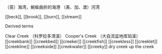 （英）海湾，蜿蜒曲折的海港
（美、加、澳）河湾

[[beck]], [[brook]], [[burn]], [[stream]]

Derived terms

Clear Creek （科罗拉多清溪）
Cooper's Creek （大自流盆地库珀溪）
[[creekbank]]
[[creekbed]]
[[creeker]]
[[creekfish]]
[[creekless]]
[[creeklet]]
[[creekline]]
[[creekside]]
[[creekwater]]
[[creeky]]
dry creek
up the creek